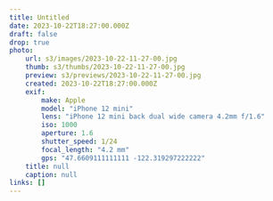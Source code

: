 ```yaml
---
title: Untitled
date: 2023-10-22T18:27:00.000Z
draft: false
drop: true
photo:
    url: s3/images/2023-10-22-11-27-00.jpg
    thumb: s3/thumbs/2023-10-22-11-27-00.jpg
    preview: s3/previews/2023-10-22-11-27-00.jpg
    created: 2023-10-22T18:27:00.000Z
    exif:
        make: Apple
        model: "iPhone 12 mini"
        lens: "iPhone 12 mini back dual wide camera 4.2mm f/1.6"
        iso: 1000
        aperture: 1.6
        shutter_speed: 1/24
        focal_length: "4.2 mm"
        gps: "47.6609111111111 -122.319297222222"
    title: null
    caption: null
links: []
---
```


